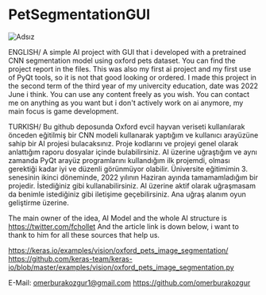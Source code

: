 # PetSegmentationGUI

![Adsız](https://github.com/omerburakozgur/PetSegmentationGUI/assets/90705984/76744eb8-44f9-4e26-b9bf-d48105ca04e1)

ENGLISH/
A simple AI project with GUI that i developed with a pretrained CNN segmentation model using oxford pets dataset. You can find the project report in the files. This was also my first ai project and my first use of PyQt tools, so it is not that good looking or ordered. I made this project in the second term of the third year of my univercity education, date was 2022 June i think. You can use any content freely as you wish. You can contact me on anything as you want but i don't actively work on ai anymore, my main focus is game development.

TURKISH/
Bu github deposunda Oxford evcil hayvan veriseti kullanılarak önceden eğitilmiş bir CNN modeli kullanarak yaptığım ve kullanıcı arayüzüne sahip bir AI projesi bulacaksınız. Proje kodlarını ve projeyi genel olarak anlattığım raporu dosyalar içinde bulabilirsiniz. AI üzerine uğraştığım ve aynı zamanda PyQt arayüz programlarını kullandığım ilk projemdi, olması gerektiği kadar iyi ve düzenli görünmüyor olabilir. Üniversite eğitimimin 3. senesinin ikinci döneminde, 2022 yılının Haziran ayında tamamamladığım bir projedir. İstediğiniz gibi kullanabilirsiniz. AI üzerine aktif olarak uğraşmasam da benimle istediğiniz gibi iletişime geçebilirsiniz. Ana uğraş alanım oyun geliştirme üzerine. 

The main owner of the idea, AI Model and the whole AI structure is https://twitter.com/fchollet
And the article link is down below, i want to thank to him for all these sources that help us.

https://keras.io/examples/vision/oxford_pets_image_segmentation/
https://github.com/keras-team/keras-io/blob/master/examples/vision/oxford_pets_image_segmentation.py

E-Mail: omerburakozgur1@gmail.com
https://github.com/omerburakozgur
